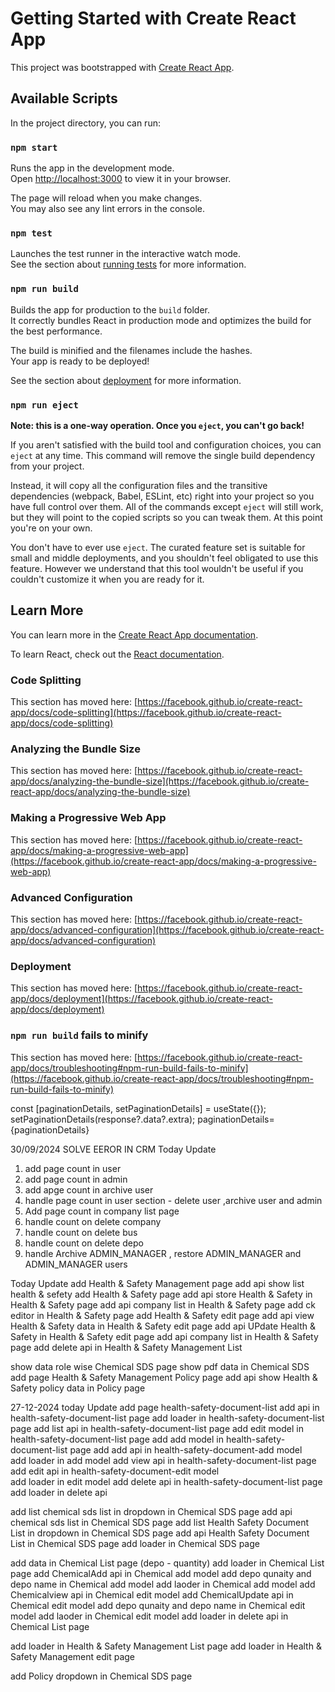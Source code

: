# Getting Started with Create React App

This project was bootstrapped with [Create React App](https://github.com/facebook/create-react-app).

## Available Scripts

In the project directory, you can run:

### `npm start`

Runs the app in the development mode.\
Open [http://localhost:3000](http://localhost:3000) to view it in your browser.

The page will reload when you make changes.\
You may also see any lint errors in the console.

### `npm test`

Launches the test runner in the interactive watch mode.\
See the section about [running tests](https://facebook.github.io/create-react-app/docs/running-tests) for more information.

### `npm run build`

Builds the app for production to the `build` folder.\
It correctly bundles React in production mode and optimizes the build for the best performance.

The build is minified and the filenames include the hashes.\
Your app is ready to be deployed!

See the section about [deployment](https://facebook.github.io/create-react-app/docs/deployment) for more information.

### `npm run eject`

**Note: this is a one-way operation. Once you `eject`, you can't go back!**

If you aren't satisfied with the build tool and configuration choices, you can `eject` at any time. This command will remove the single build dependency from your project.

Instead, it will copy all the configuration files and the transitive dependencies (webpack, Babel, ESLint, etc) right into your project so you have full control over them. All of the commands except `eject` will still work, but they will point to the copied scripts so you can tweak them. At this point you're on your own.

You don't have to ever use `eject`. The curated feature set is suitable for small and middle deployments, and you shouldn't feel obligated to use this feature. However we understand that this tool wouldn't be useful if you couldn't customize it when you are ready for it.

## Learn More

You can learn more in the [Create React App documentation](https://facebook.github.io/create-react-app/docs/getting-started).

To learn React, check out the [React documentation](https://reactjs.org/).

### Code Splitting

This section has moved here: [https://facebook.github.io/create-react-app/docs/code-splitting](https://facebook.github.io/create-react-app/docs/code-splitting)

### Analyzing the Bundle Size

This section has moved here: [https://facebook.github.io/create-react-app/docs/analyzing-the-bundle-size](https://facebook.github.io/create-react-app/docs/analyzing-the-bundle-size)

### Making a Progressive Web App

This section has moved here: [https://facebook.github.io/create-react-app/docs/making-a-progressive-web-app](https://facebook.github.io/create-react-app/docs/making-a-progressive-web-app)

### Advanced Configuration

This section has moved here: [https://facebook.github.io/create-react-app/docs/advanced-configuration](https://facebook.github.io/create-react-app/docs/advanced-configuration)

### Deployment

This section has moved here: [https://facebook.github.io/create-react-app/docs/deployment](https://facebook.github.io/create-react-app/docs/deployment)

### `npm run build` fails to minify

This section has moved here: [https://facebook.github.io/create-react-app/docs/troubleshooting#npm-run-build-fails-to-minify](https://facebook.github.io/create-react-app/docs/troubleshooting#npm-run-build-fails-to-minify)





 const [paginationDetails, setPaginationDetails] = useState({});
setPaginationDetails(response?.data?.extra);
paginationDetails={paginationDetails}

30/09/2024
SOLVE EEROR IN CRM
Today Update
1. add page count in user 
2. add page count in admin
3. add apge count in archive user
4. handle page count  in user section - delete user ,archive user and admin 
5. Add page count in company list page 
6. handle count on delete company
7. handle count on delete bus
8. handle count on delete depo
9. handle Archive ADMIN_MANAGER , restore ADMIN_MANAGER and ADMIN_MANAGER users

 
 Today Update
add Health & Safety Management page
add api show list health & sefety
add Health & Safety page
add api store  Health & Safety in  Health & Safety page
add api company list in  Health & Safety page
add ck editor in  Health & Safety page
add Health & Safety edit  page
add api view   Health & Safety  data in  Health & Safety edit page
add api UPdate  Health & Safety  in  Health & Safety edit page
add api company list in  Health & Safety page
 add delete api in Health & Safety Management List

show data role wise Chemical SDS page
show pdf data in Chemical SDS
add page Health & Safety Management Policy page
add api show Health & Safety policy data in Policy page
  

  27-12-2024
  today Update
  add page health-safety-document-list
  add api in health-safety-document-list page
  add loader in health-safety-document-list page
  add list api in health-safety-document-list page
  add  edit model in  health-safety-document-list page
  add  add model in health-safety-document-list page
  add add api in  health-safety-document-add model  
  add loader in add model
  add view api in  health-safety-document-list page
  add edit api in  health-safety-document-edit model  
  add loader in edit model
  add delete api in health-safety-document-list page
  add loader in delete api 

  add list chemical sds list in dropdown in Chemical SDS page
  add api chemical sds list in   Chemical SDS page
  add list Health Safety Document List in dropdown in Chemical SDS page
  add api Health Safety Document List in  Chemical SDS page
  add loader in  Chemical SDS page

  add data in Chemical List page (depo   -   quantity)
  add loader in Chemical List page
  add ChemicalAdd api  in Chemical add model
  add depo qunaity and depo name in Chemical add model
  add laoder in Chemical add model
  add Chemicalview api  in Chemical edit model
  add ChemicalUpdate api  in Chemical edit model
  add depo qunaity and depo name in Chemical edit model
  add laoder in Chemical edit model
  add loader in delete api in Chemical List page

  add loader in  Health & Safety Management List page
  add loader in  Health & Safety Management edit page
  
  add Policy  dropdown in Chemical SDS page




  